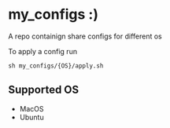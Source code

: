 # my_configs :)

A repo containign share configs for different os

To apply a config run

```shell
sh my_configs/{OS}/apply.sh
```

## Supported OS

* MacOS
* Ubuntu
